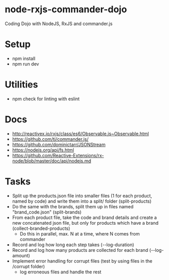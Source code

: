 # node-rxjs-commander-dojo
Coding Dojo with NodeJS, RxJS and commander.js

# Setup

- npm install
- npm run dev

# Utilities
- npm check for linting with eslint

# Docs
- http://reactivex.io/rxjs/class/es6/Observable.js~Observable.html
- https://github.com/tj/commander.js/
- https://github.com/dominictarr/JSONStream
- https://nodejs.org/api/fs.html
- https://github.com/Reactive-Extensions/rx-node/blob/master/doc/api/nodejs.md

# Tasks

- Split up the products.json file into smaller files (1 for each product, named by code) and write them into a split/ folder (split-products)
- Do the same with the brands, split them up in files named "brand_code.json" (split-brands)
- From each product file, take the code and brand details and create a new concatenated json file, but only for products which have a brand (collect-branded-products)
    - Do this in parallel, max. N at a time, where N comes from commander
- Record and log how long each step takes (--log-duration)
- Record and log how many products are collected for each brand (--log-amount)
- Implement error handling for corrupt files (test by using files in the /corrupt folder)
    - log erroneous files and handle the rest

